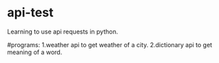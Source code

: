 # api-test
 Learning to use api requests in python.

#programs:
 1.weather api to get weather of a city.
 2.dictionary api to get meaning of a word.
